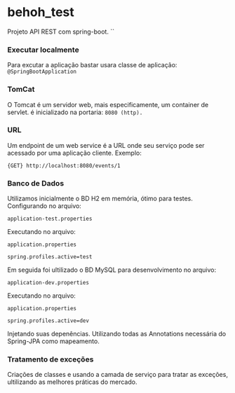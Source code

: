 # behoh_test

Projeto API REST com spring-boot.
``
### Executar localmente
Para excutar a aplicação bastar usara classe de aplicação:
`@SpringBootApplication`

### TomCat
O Tomcat é um servidor web, mais especificamente, um container de servlet. é inicializado na portaria: `8080 (http).`

### URL
Um endpoint de um web service é a URL onde seu serviço pode ser acessado por uma aplicação cliente. Exemplo:

`{GET} http://localhost:8080/events/1`

### Banco de Dados
Utilizamos inicialmente o BD H2 em memória, ótimo para testes. Configurando no arquivo:

`application-test.properties`

Executando no arquivo:

`application.properties`

`spring.profiles.active=test`

Em seguida foi ultilizado o BD MySQL para desenvolvimento no arquivo:

`application-dev.properties`

Executando no arquivo:

`application.properties`

`spring.profiles.active=dev`

Injetando suas depenências. Utilizando todas as  Annotations necessária do Spring-JPA como mapeamento.

### Tratamento de exceções
Criações de classes e usando a camada de serviço para tratar as exceções, ultilizando as melhores práticas do mercado.

